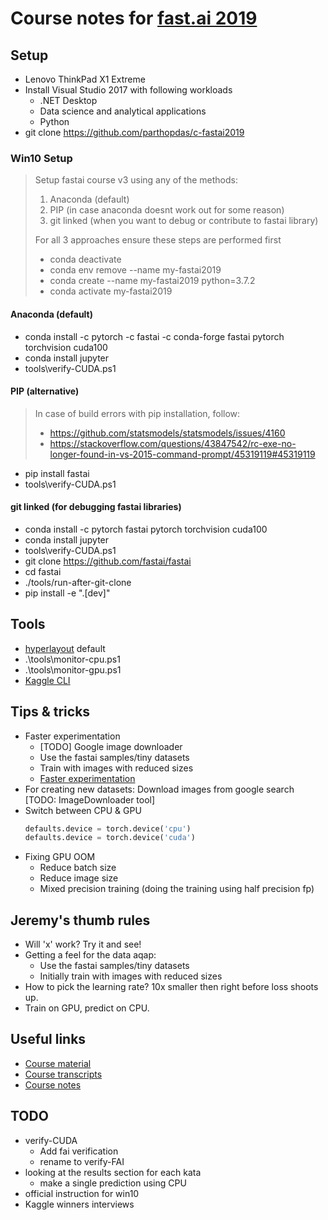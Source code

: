 # Course notes for [fast.ai 2019](https://course-v3.fast.ai/)

## Setup

- Lenovo ThinkPad X1 Extreme
- Install Visual Studio 2017 with following workloads
  - .NET Desktop
  - Data science and analytical applications
  - Python
- git clone https://github.com/parthopdas/c-fastai2019

### Win10 Setup

> Setup fastai course v3 using any of the methods:
> 1. Anaconda (default)
> 2. PIP (in case anaconda doesnt work out for some reason)
> 3. git linked (when you want to debug or contribute to fastai library)
>
>
> For all 3 approaches ensure these steps are performed first
> - conda deactivate
> - conda env remove --name my-fastai2019
> - conda create --name my-fastai2019 python=3.7.2
> - conda activate my-fastai2019
>

#### Anaconda (default)

- conda install -c pytorch -c fastai -c conda-forge fastai pytorch torchvision cuda100
- conda install jupyter
- tools\verify-CUDA.ps1

#### PIP (alternative)

> In case of build errors with pip installation, follow:
> - https://github.com/statsmodels/statsmodels/issues/4160
> - https://stackoverflow.com/questions/43847542/rc-exe-no-longer-found-in-vs-2015-command-prompt/45319119#45319119

- pip install fastai
- tools\verify-CUDA.ps1

#### git linked (for debugging fastai libraries)

- conda install -c pytorch fastai pytorch torchvision cuda100
- conda install jupyter
- tools\verify-CUDA.ps1
- git clone https://github.com/fastai/fastai
- cd fastai
- ./tools/run-after-git-clone
- pip install -e ".[dev]"

## Tools

- [hyperlayout](https://github.com/timolins/hyperlayout) default
- .\tools\monitor-cpu.ps1
- .\tools\monitor-gpu.ps1
- [Kaggle CLI](https://github.com/Kaggle/kaggle-api)

## Tips & tricks 

- Faster experimentation
  - [TODO] Google image downloader
  - Use the fastai samples/tiny datasets
  - Train with images with reduced sizes
  - [Faster experimentation](http://forums.fast.ai/t/faster-experimentation-for-better-learning/7881)
- For creating new datasets: Download images from google search [TODO: ImageDownloader tool]
- Switch between CPU & GPU
    ``` python
    defaults.device = torch.device('cpu') 
    defaults.device = torch.device('cuda')
    ```
- Fixing GPU OOM
  - Reduce batch size
  - Reduce image size   
  - Mixed precision training (doing the training using half precision fp)

## Jeremy's thumb rules

- Will 'x' work? Try it and see!
- Getting a feel for the data aqap:
  - Use the fastai samples/tiny datasets
  - Initially train with images with reduced sizes
- How to pick the learning rate? 10x smaller then right before loss shoots up.
- Train on GPU, predict on CPU.

## Useful links

- [Course material](https://course-v3.fast.ai)
- [Course transcripts](https://github.com/hiromis/notes)
- [Course notes](https://forums.fast.ai/t/deep-learning-lesson-1-notes/27748)

## TODO

- verify-CUDA 
  - Add fai verification
  - rename to verify-FAI
- looking at the results section for each kata
  - make a single prediction using CPU
- official instruction for win10
- Kaggle winners interviews